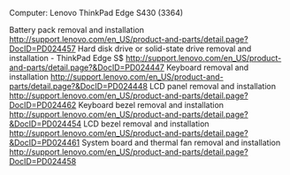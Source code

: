 Computer: Lenovo ThinkPad Edge S430 (3364)



Battery pack removal and installation
http://support.lenovo.com/en_US/product-and-parts/detail.page?DocID=PD024457
Hard disk drive or solid-state drive removal and installation - ThinkPad Edge S$
http://support.lenovo.com/en_US/product-and-parts/detail.page?&DocID=PD024447
Keyboard removal and installation
http://support.lenovo.com/en_US/product-and-parts/detail.page?&DocID=PD024448
LCD panel removal and installation
http://support.lenovo.com/en_US/product-and-parts/detail.page?DocID=PD024462
Keyboard bezel removal and installation
http://support.lenovo.com/en_US/product-and-parts/detail.page?&DocID=PD024454
LCD bezel removal and installation
http://support.lenovo.com/en_US/product-and-parts/detail.page?&DocID=PD024461
System board and thermal fan removal and installation
http://support.lenovo.com/en_US/product-and-parts/detail.page?DocID=PD024458


